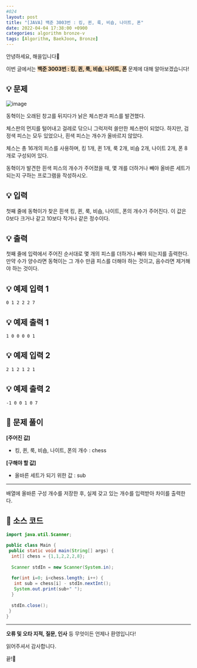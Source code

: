 ```yaml
---
#024
layout: post
title: "[JAVA] 백준 3003번 : 킹, 퀸, 룩, 비숍, 나이트, 폰"
date: 2022-04-04 17:38:00 +0900
categories: algorithm bronze-v
tags: [Algorithm, BaekJoon, Bronze]
---
```


안녕하세요, 해을입니다🦖

이번 글에서는 <span style="background-color:#f7ddbe">**백준 3003번 : 킹, 퀸, 룩, 비숍, 나이트, 폰**</span> 문제에 대해 알아보겠습니다!

## 💡 문제

![image](https://user-images.githubusercontent.com/39720852/163576844-8d24a2b2-ff49-4fbb-9fbe-fe297c812edb.png)

동혁이는 오래된 창고를 뒤지다가 낡은 체스판과 피스를 발견했다.

체스판의 먼지를 털어내고 걸레로 닦으니 그럭저럭 쓸만한 체스판이 되었다. 하지만, 검정색 피스는 모두 있었으나, 흰색 피스는 개수가 올바르지 않았다.

체스는 총 16개의 피스를 사용하며, 킹 1개, 퀸 1개, 룩 2개, 비숍 2개, 나이트 2개, 폰 8개로 구성되어 있다.

동혁이가 발견한 흰색 피스의 개수가 주어졌을 때, 몇 개를 더하거나 빼야 올바른 세트가 되는지 구하는 프로그램을 작성하시오.

## 💡 입력

첫째 줄에 동혁이가 찾은 흰색 킹, 퀸, 룩, 비숍, 나이트, 폰의 개수가 주어진다. 이 값은 0보다 크거나 같고 10보다 작거나 같은 정수이다.

## 💡 출력

첫째 줄에 입력에서 주어진 순서대로 몇 개의 피스를 더하거나 빼야 되는지를 출력한다. 만약 수가 양수라면 동혁이는 그 개수 만큼 피스를 더해야 하는 것이고, 음수라면 제거해야 하는 것이다.

## 💡 예제 입력 1

```
0 1 2 2 2 7
```

## 💡 예제 출력 1

```
1 0 0 0 0 1
```

## 💡 예제 입력 2

```
2 1 2 1 2 1
```

## 💡 예제 출력 2

```
-1 0 0 1 0 7
```

## 🚩 문제 풀이

**[주어진 값]**

* 킹, 퀸, 룩, 비숍, 나이트, 폰의 개수 : chess

**[구해야 할 값]**

* 올바른 세트가 되기 위한 값 : sub

---

배열에 올바른 구성 개수를 저장한 후, 실제 갖고 있는 개수를 입력받아 차이를 출력한다.

## 🚩 소스 코드

``` java
import java.util.Scanner;

public class Main {
 public static void main(String[] args) {
  int[] chess = {1,1,2,2,2,8};
  
  Scanner stdIn = new Scanner(System.in);
  
  for(int i=0; i<chess.length; i++) {
   int sub = chess[i] - stdIn.nextInt();
   System.out.print(sub+" ");
  }
  
  stdIn.close();
 }
}
```

---

**오류 및 오타 지적, 질문, 인사** 등 무엇이든 언제나 환영입니다!

읽어주셔서 감사합니다.

끝!🦕
